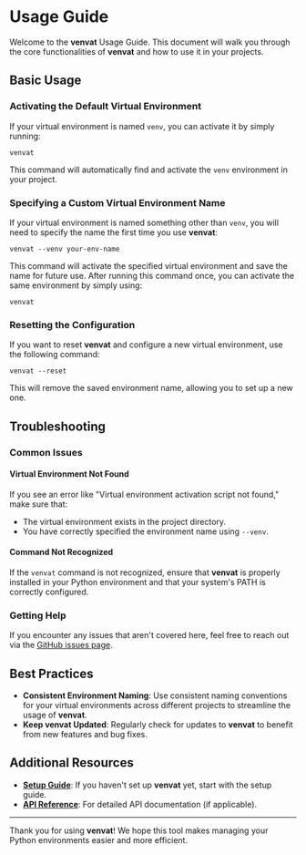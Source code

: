 
# Usage Guide

Welcome to the **venvat** Usage Guide. This document will walk you through the core functionalities of **venvat** and how to use it in your projects.

## Basic Usage

### Activating the Default Virtual Environment

If your virtual environment is named `venv`, you can activate it by simply running:

```
venvat
```

This command will automatically find and activate the `venv` environment in your project.

### Specifying a Custom Virtual Environment Name

If your virtual environment is named something other than `venv`, you will need to specify the name the first time you use **venvat**:

```
venvat --venv your-env-name
```

This command will activate the specified virtual environment and save the name for future use. After running this command once, you can activate the same environment by simply using:

```
venvat
```

### Resetting the Configuration

If you want to reset **venvat** and configure a new virtual environment, use the following command:

```
venvat --reset
```

This will remove the saved environment name, allowing you to set up a new one.



## Troubleshooting

### Common Issues

#### Virtual Environment Not Found

If you see an error like "Virtual environment activation script not found," make sure that:
- The virtual environment exists in the project directory.
- You have correctly specified the environment name using `--venv`.

#### Command Not Recognized

If the `venvat` command is not recognized, ensure that **venvat** is properly installed in your Python environment and that your system's PATH is correctly configured.

### Getting Help

If you encounter any issues that aren't covered here, feel free to reach out via the [GitHub issues page](https://github.com/Kelocker/venvat/issues).

## Best Practices

- **Consistent Environment Naming**: Use consistent naming conventions for your virtual environments across different projects to streamline the usage of **venvat**.
- **Keep **venvat** Updated**: Regularly check for updates to **venvat** to benefit from new features and bug fixes.

## Additional Resources

- **[Setup Guide](./setup.md)**: If you haven't set up **venvat** yet, start with the setup guide.
- **[API Reference](./api-reference.md)**: For detailed API documentation (if applicable).

---

Thank you for using **venvat**! We hope this tool makes managing your Python environments easier and more efficient.
```

